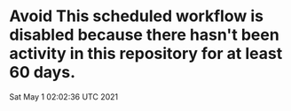 # Avoid This scheduled workflow is disabled because there hasn't been activity in this repository for at least 60 days.
Sat May  1 02:02:36 UTC 2021
